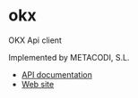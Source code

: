 # okx

OKX Api client

Implemented by METACODI, S.L.

- [API documentation](https://www.okx.com/docs-v5/en/)
- [Web site](https://www.okx.com/)